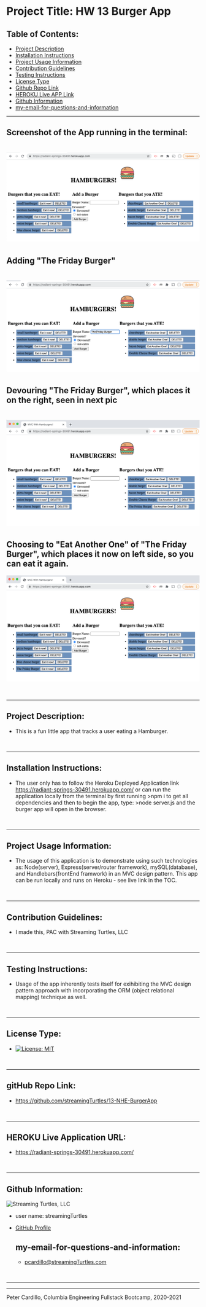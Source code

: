 
  # Project Title: HW 13 Burger App
    
  ## Table of Contents:
  - [Project Description](#project-description)
  - [Installation Instructions](#installation-instructions)
  - [Project Usage Information](#project-usage-information)
  - [Contribution Guidelines](#contribution-guidelines)
  - [Testing Instructions](#testing-instructions)
  - [License Type](#license-type)
  - [Github Repo Link](#github-repo-link)
  - [HEROKU Live APP Link](https://radiant-springs-30491.herokuapp.com/)
  - [Github Information](#github-information)
  - [my-email-for-questions-and-information](#my-email-for-questions-and-information)



  - - -
  ## Screenshot of the App running in the terminal:
  ![Screenshot](public/assets/img/HW-13-Burger-pic-1.png)
  ===
  ## Adding "The Friday Burger"
  ![Screenshot](public/assets/img/HW-13-Burger-pic-2.png)
  ===
  ## Devouring "The Friday Burger", which places it on the right, seen in next pic
  ![Screenshot](public/assets/img/HW-13-Burger-pic-3.png)
  ===
  ## Choosing to "Eat Another One" of "The Friday Burger", which places it now on left side, so you can eat it again.
  ![Screenshot](public/assets/img/HW-13-Burger-pic-4.png)






  &nbsp;
  - - -
  ## Project Description:
  - This is a fun little app that tracks a user eating a Hamburger.

  &nbsp;
  - - -
  ## Installation Instructions:
  - The user only has to follow the Heroku Deployed Application link https://radiant-springs-30491.herokuapp.com/  or can run the application locally from the terminal by first running >npm i to get all dependencies and then to begin the app, type:  >node server.js  and the burger app will open in the browser.

  &nbsp;
  - - -
  ## Project Usage Information:
  - The usage of this application is to demonstrate using such technologies as: Node(server), Express(server/router framework), mySQL(database), and Handlebars(frontEnd framwork) in an MVC design pattern.  This app can be run locally and runs on Heroku - see live link in the TOC.

  &nbsp;
  - - -
  ## Contribution Guidelines:
  - I made this, PAC with Streaming Turtles, LLC

  &nbsp;
  - - -
  ## Testing Instructions:
  - Usage of the app inherently tests itself for exihibiting the MVC design pattern approach with incorporating the ORM (object relational mapping) technique as well.

  &nbsp;
  - - -
  ## License Type:
  - [![License: MIT](https://img.shields.io/badge/License-MIT-yellow.svg)](https://opensource.org/licenses/MIT)

  &nbsp;
  - - -
  ## gitHub Repo Link:
  - https://github.com/streamingTurtles/13-NHE-BurgerApp

  &nbsp;
  - - -
  ## HEROKU Live Application URL:
  - https://radiant-springs-30491.herokuapp.com/

  &nbsp;
  - - -
  ## Github Information:

  ![Streaming Turtles, LLC](https://avatars2.githubusercontent.com/u/1152009?v=4)
- user name: streamingTurtles
- [GitHub Profile](https://github.com/streamingTurtles)

  ## my-email-for-questions-and-information:
  - pcardillo@streamingTurtles.com  

  &nbsp;
- - -
- - -
Peter Cardillo, Columbia Engineering Fullstack Bootcamp, 2020-2021  
